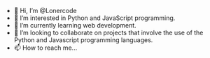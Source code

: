 - 👋 Hi, I’m @Lonercode
- 👀 I’m interested in Python and JavaScript programming.
- 🌱 I’m currently learning web development.
- 💞️ I’m looking to collaborate on projects that involve the use of  the Python and Javascript programming languages.
- 📫 How to reach me...

<!---
Lonercode/Lonercode is a ✨ special ✨ repository because its `README.md` (this file) appears on your GitHub profile.
You can click the Preview link to take a look at your changes.
--->
